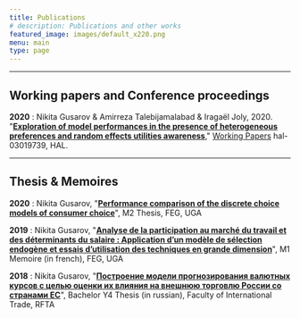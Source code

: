 ```yaml
---
title: Publications
# description: Publications and other works
featured_image: images/default_x220.png
menu: main
type: page
---
```




---

## Working papers and Conference proceedings

**2020**
: Nikita Gusarov & Amirreza Talebijamalabad & Iragaël Joly, 2020.
"<B><A HREF="https://ideas.repec.org/p/hal/wpaper/hal-03019739.html">Exploration of model performances in the presence of heterogeneous preferences and random effects utilities awareness</A></B>,"
<A HREF="https://ideas.repec.org/s/hal/wpaper.html">Working Papers</A> 
hal-03019739, HAL.



---

## Thesis & Memoires

**2020**
: Nikita Gusarov, "<B><A HREF="/docs/thesis_m2.pdf">Performance comparison of the discrete choice models of consumer choice</A></B>", M2 Thesis, FEG, UGA

**2019**
: Nikita Gusarov, "<B><A HREF="/docs/thesis_m1.pdf">Analyse de la participation au marché du travail et des déterminants du salaire : Application d’un modèle de sélection endogène et essais d’utilisation des techniques en grande dimension</A></B>", M1 Memoire (in french), FEG, UGA

**2018**
: Nikita Gusarov, "<B><A HREF="/docs/thesis_b4.pdf">Построение модели прогнозирования валютных курсов с целью оценки их влияния на внешнюю торговлю России со странами ЕС</A></B>", Bachelor Y4 Thesis (in russian), Faculty of International Trade, RFTA